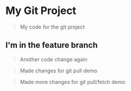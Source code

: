 # My Git Project

> My code for the git project

## I'm in the feature branch

> Another code change again

> Made changes for git pull demo


> Made more changes for git pull/fetch demo
